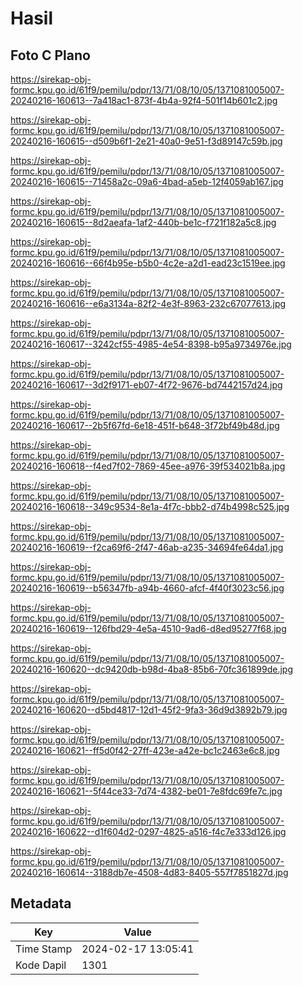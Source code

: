 # Hasil

## Foto C Plano

https://sirekap-obj-formc.kpu.go.id/61f9/pemilu/pdpr/13/71/08/10/05/1371081005007-20240216-160613--7a418ac1-873f-4b4a-92f4-501f14b601c2.jpg

https://sirekap-obj-formc.kpu.go.id/61f9/pemilu/pdpr/13/71/08/10/05/1371081005007-20240216-160615--d509b6f1-2e21-40a0-9e51-f3d89147c59b.jpg

https://sirekap-obj-formc.kpu.go.id/61f9/pemilu/pdpr/13/71/08/10/05/1371081005007-20240216-160615--71458a2c-09a6-4bad-a5eb-12f4059ab167.jpg

https://sirekap-obj-formc.kpu.go.id/61f9/pemilu/pdpr/13/71/08/10/05/1371081005007-20240216-160615--8d2aeafa-1af2-440b-be1c-f721f182a5c8.jpg

https://sirekap-obj-formc.kpu.go.id/61f9/pemilu/pdpr/13/71/08/10/05/1371081005007-20240216-160616--66f4b95e-b5b0-4c2e-a2d1-ead23c1519ee.jpg

https://sirekap-obj-formc.kpu.go.id/61f9/pemilu/pdpr/13/71/08/10/05/1371081005007-20240216-160616--e6a3134a-82f2-4e3f-8963-232c67077613.jpg

https://sirekap-obj-formc.kpu.go.id/61f9/pemilu/pdpr/13/71/08/10/05/1371081005007-20240216-160617--3242cf55-4985-4e54-8398-b95a9734976e.jpg

https://sirekap-obj-formc.kpu.go.id/61f9/pemilu/pdpr/13/71/08/10/05/1371081005007-20240216-160617--3d2f9171-eb07-4f72-9676-bd7442157d24.jpg

https://sirekap-obj-formc.kpu.go.id/61f9/pemilu/pdpr/13/71/08/10/05/1371081005007-20240216-160617--2b5f67fd-6e18-451f-b648-3f72bf49b48d.jpg

https://sirekap-obj-formc.kpu.go.id/61f9/pemilu/pdpr/13/71/08/10/05/1371081005007-20240216-160618--f4ed7f02-7869-45ee-a976-39f534021b8a.jpg

https://sirekap-obj-formc.kpu.go.id/61f9/pemilu/pdpr/13/71/08/10/05/1371081005007-20240216-160618--349c9534-8e1a-4f7c-bbb2-d74b4998c525.jpg

https://sirekap-obj-formc.kpu.go.id/61f9/pemilu/pdpr/13/71/08/10/05/1371081005007-20240216-160619--f2ca69f6-2f47-46ab-a235-34694fe64da1.jpg

https://sirekap-obj-formc.kpu.go.id/61f9/pemilu/pdpr/13/71/08/10/05/1371081005007-20240216-160619--b56347fb-a94b-4660-afcf-4f40f3023c56.jpg

https://sirekap-obj-formc.kpu.go.id/61f9/pemilu/pdpr/13/71/08/10/05/1371081005007-20240216-160619--126fbd29-4e5a-4510-9ad6-d8ed95277f68.jpg

https://sirekap-obj-formc.kpu.go.id/61f9/pemilu/pdpr/13/71/08/10/05/1371081005007-20240216-160620--dc9420db-b98d-4ba8-85b6-70fc361899de.jpg

https://sirekap-obj-formc.kpu.go.id/61f9/pemilu/pdpr/13/71/08/10/05/1371081005007-20240216-160620--d5bd4817-12d1-45f2-9fa3-36d9d3892b79.jpg

https://sirekap-obj-formc.kpu.go.id/61f9/pemilu/pdpr/13/71/08/10/05/1371081005007-20240216-160621--ff5d0f42-27ff-423e-a42e-bc1c2463e6c8.jpg

https://sirekap-obj-formc.kpu.go.id/61f9/pemilu/pdpr/13/71/08/10/05/1371081005007-20240216-160621--5f44ce33-7d74-4382-be01-7e8fdc69fe7c.jpg

https://sirekap-obj-formc.kpu.go.id/61f9/pemilu/pdpr/13/71/08/10/05/1371081005007-20240216-160622--d1f604d2-0297-4825-a516-f4c7e333d126.jpg

https://sirekap-obj-formc.kpu.go.id/61f9/pemilu/pdpr/13/71/08/10/05/1371081005007-20240216-160614--3188db7e-4508-4d83-8405-557f7851827d.jpg


## Metadata

| Key        | Value               |
| ---------- | ------------------- |
| Time Stamp | 2024-02-17 13:05:41 |
| Kode Dapil | 1301                |



